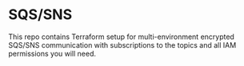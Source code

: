 # SQS/SNS

This repo contains Terraform setup for multi-environment encrypted SQS/SNS communication with subscriptions to the topics and all IAM permissions you will need.

